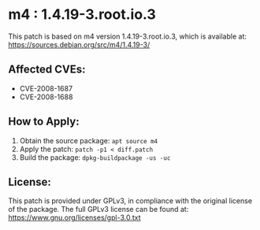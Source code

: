 # m4 : 1.4.19-3.root.io.3

This patch is based on m4 version 1.4.19-3.root.io.3, which is available at:
https://sources.debian.org/src/m4/1.4.19-3/

## Affected CVEs:
- CVE-2008-1687
- CVE-2008-1688

## How to Apply:
1. Obtain the source package: `apt source m4`
2. Apply the patch: `patch -p1 < diff.patch`
3. Build the package: `dpkg-buildpackage -us -uc`

## License:
This patch is provided under GPLv3, in compliance with the original license of the package.
The full GPLv3 license can be found at: https://www.gnu.org/licenses/gpl-3.0.txt
